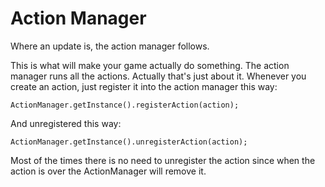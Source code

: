# Action Manager #

Where an update is, the action manager follows.

This is what will make your game actually do something. The action manager runs all the actions. Actually that's just about it. Whenever you create an action, just register it into the action manager this way:

```
ActionManager.getInstance().registerAction(action);
```
And unregistered this way:
```
ActionManager.getInstance().unregisterAction(action);
```
Most of the times there is no need to unregister the action since when the action is over the ActionManager will remove it.